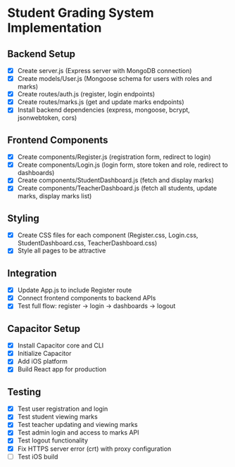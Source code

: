 # Student Grading System Implementation

## Backend Setup
- [x] Create server.js (Express server with MongoDB connection)
- [x] Create models/User.js (Mongoose schema for users with roles and marks)
- [x] Create routes/auth.js (register, login endpoints)
- [x] Create routes/marks.js (get and update marks endpoints)
- [x] Install backend dependencies (express, mongoose, bcrypt, jsonwebtoken, cors)

## Frontend Components
- [x] Create components/Register.js (registration form, redirect to login)
- [x] Create components/Login.js (login form, store token and role, redirect to dashboards)
- [x] Create components/StudentDashboard.js (fetch and display marks)
- [x] Create components/TeacherDashboard.js (fetch all students, update marks, display marks list)

## Styling
- [x] Create CSS files for each component (Register.css, Login.css, StudentDashboard.css, TeacherDashboard.css)
- [x] Style all pages to be attractive

## Integration
- [x] Update App.js to include Register route
- [x] Connect frontend components to backend APIs
- [x] Test full flow: register -> login -> dashboards -> logout

## Capacitor Setup
- [x] Install Capacitor core and CLI
- [x] Initialize Capacitor
- [x] Add iOS platform
- [x] Build React app for production

## Testing
- [x] Test user registration and login
- [x] Test student viewing marks
- [x] Test teacher updating and viewing marks
- [x] Test admin login and access to marks API
- [x] Test logout functionality
- [x] Fix HTTPS server error (crt) with proxy configuration
- [ ] Test iOS build
